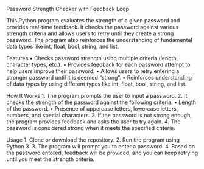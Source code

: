 Password Strength Checker with Feedback Loop

This Python program evaluates the strength of a given password and provides real-time feedback. It checks the password against various strength criteria and allows users to retry until they create a strong password. The program also reinforces the understanding of fundamental data types like int, float, bool, string, and list.

Features
	•	Checks password strength using multiple criteria (length, character types, etc.).
	•	Provides feedback for each password attempt to help users improve their password.
	•	Allows users to retry entering a stronger password until it is deemed “strong”.
	•	Reinforces understanding of data types by using different types like int, float, bool, string, and list.

How It Works
	1.	The program prompts the user to input a password.
	2.	It checks the strength of the password against the following criteria:
	•	Length of the password.
	•	Presence of uppercase letters, lowercase letters, numbers, and special characters.
	3.	If the password is not strong enough, the program provides feedback and asks the user to try again.
	4.	The password is considered strong when it meets the specified criteria.

Usage
	1.	Clone or download the repository.
	2.	Run the program using Python 3.
  3.	The program will prompt you to enter a password.
	4.	Based on the password entered, feedback will be provided, and you can keep retrying until you meet the strength criteria.
